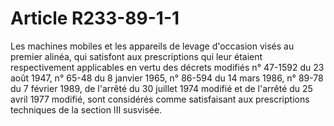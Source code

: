 # Article R233-89-1-1

Les machines mobiles et les appareils de levage d'occasion visés au premier alinéa, qui satisfont aux prescriptions qui leur étaient respectivement applicables en vertu des décrets modifiés n° 47-1592 du 23 août 1947, n° 65-48 du 8 janvier 1965, n° 86-594 du 14 mars 1986, n° 89-78 du 7 février 1989, de l'arrêté du 30 juillet 1974 modifié et de l'arrêté du 25 avril 1977 modifié, sont considérés comme satisfaisant aux prescriptions techniques de la section III susvisée.